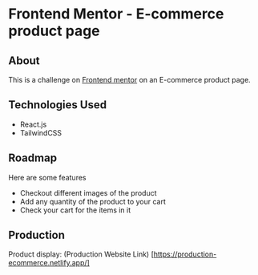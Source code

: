 # Frontend Mentor - E-commerce product page

## About

This is a challenge on [Frontend mentor](https://www.frontendmentor.io) on an E-commerce product page.

## Technologies Used

- React.js
- TailwindCSS

## Roadmap

Here are some features

- Checkout different images of the product
- Add any quantity of the product to your cart
- Check your cart for the items in it

## Production

Product display: (Production Website Link) [https://production-ecommerce.netlify.app/]
